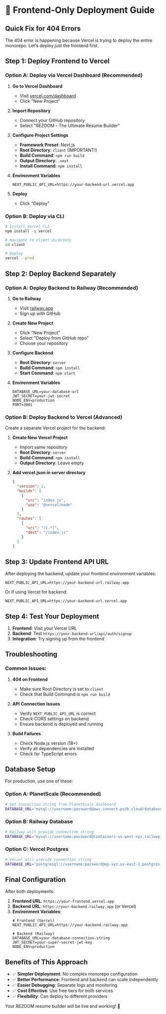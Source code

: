 # 🚀 Frontend-Only Deployment Guide

## Quick Fix for 404 Errors

The 404 error is happening because Vercel is trying to deploy the entire monorepo. Let's deploy just the frontend first.

## Step 1: Deploy Frontend to Vercel

### Option A: Deploy via Vercel Dashboard (Recommended)

1. **Go to Vercel Dashboard**
   - Visit [vercel.com/dashboard](https://vercel.com/dashboard)
   - Click "New Project"

2. **Import Repository**
   - Connect your GitHub repository
   - Select "REZOOM - The Ultimate Resume Builder"

3. **Configure Project Settings**
   - **Framework Preset**: Next.js
   - **Root Directory**: `client` (IMPORTANT!)
   - **Build Command**: `npm run build`
   - **Output Directory**: `.next`
   - **Install Command**: `npm install`

4. **Environment Variables**
   ```
   NEXT_PUBLIC_API_URL=https://your-backend-url.vercel.app
   ```

5. **Deploy**
   - Click "Deploy"

### Option B: Deploy via CLI

```bash
# Install Vercel CLI
npm install -g vercel

# Navigate to client directory
cd client

# Deploy
vercel --prod
```

## Step 2: Deploy Backend Separately

### Option A: Deploy Backend to Railway (Recommended)

1. **Go to Railway**
   - Visit [railway.app](https://railway.app)
   - Sign up with GitHub

2. **Create New Project**
   - Click "New Project"
   - Select "Deploy from GitHub repo"
   - Choose your repository

3. **Configure Backend**
   - **Root Directory**: `server`
   - **Build Command**: `npm install`
   - **Start Command**: `npm start`

4. **Environment Variables**
   ```
   DATABASE_URL=your-database-url
   JWT_SECRET=your-jwt-secret
   NODE_ENV=production
   PORT=3001
   ```

### Option B: Deploy Backend to Vercel (Advanced)

Create a separate Vercel project for the backend:

1. **Create New Vercel Project**
   - Import same repository
   - **Root Directory**: `server`
   - **Build Command**: `npm install`
   - **Output Directory**: Leave empty

2. **Add vercel.json in server directory**
   ```json
   {
     "version": 2,
     "builds": [
       {
         "src": "index.js",
         "use": "@vercel/node"
       }
     ],
     "routes": [
       {
         "src": "/(.*)",
         "dest": "/index.js"
       }
     ]
   }
   ```

## Step 3: Update Frontend API URL

After deploying the backend, update your frontend environment variables:

```
NEXT_PUBLIC_API_URL=https://your-backend-url.railway.app
```

Or if using Vercel for backend:
```
NEXT_PUBLIC_API_URL=https://your-backend-url.vercel.app
```

## Step 4: Test Your Deployment

1. **Frontend**: Visit your Vercel URL
2. **Backend**: Test `https://your-backend-url/api/auth/signup`
3. **Integration**: Try signing up from the frontend

## Troubleshooting

### Common Issues:

1. **404 on Frontend**
   - Make sure Root Directory is set to `client`
   - Check that Build Command is `npm run build`

2. **API Connection Issues**
   - Verify `NEXT_PUBLIC_API_URL` is correct
   - Check CORS settings on backend
   - Ensure backend is deployed and running

3. **Build Failures**
   - Check Node.js version (18+)
   - Verify all dependencies are installed
   - Check for TypeScript errors

## Database Setup

For production, use one of these:

### Option A: PlanetScale (Recommended)
```bash
# Get connection string from PlanetScale dashboard
DATABASE_URL="mysql://username:password@aws.connect.psdb.cloud/database?sslaccept=strict"
```

### Option B: Railway Database
```bash
# Railway will provide connection string
DATABASE_URL="mysql://username:password@containers-us-west-xyz.railway.app:port/railway"
```

### Option C: Vercel Postgres
```bash
# Vercel will provide connection string
DATABASE_URL="postgresql://username:password@ep-xyz.us-east-1.postgres.vercel-storage.com/database"
```

## Final Configuration

After both deployments:

1. **Frontend URL**: `https://your-frontend.vercel.app`
2. **Backend URL**: `https://your-backend.railway.app` (or Vercel)
3. **Environment Variables**:
   ```
   # Frontend (Vercel)
   NEXT_PUBLIC_API_URL=https://your-backend.railway.app
   
   # Backend (Railway)
   DATABASE_URL=your-database-connection-string
   JWT_SECRET=your-super-secret-jwt-key
   NODE_ENV=production
   ```

## Benefits of This Approach

- ✅ **Simpler Deployment**: No complex monorepo configuration
- ✅ **Better Performance**: Frontend and backend can scale independently
- ✅ **Easier Debugging**: Separate logs and monitoring
- ✅ **Cost Effective**: Use free tiers for both services
- ✅ **Flexibility**: Can deploy to different providers

Your REZOOM resume builder will be live and working! 🎉
